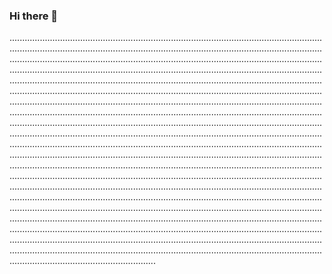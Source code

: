 ### Hi there 👋

......................................................................................................................................................................................................................................................................................................................................................................................................................................................................................................................................................................................................................................................................................................................................................................................................................................................................................................................................................................................................................................................................................................................................................................................................................................................................................................................................................................................................................................................................................................................................................................................................................................................................................................................................................................................................................................................................................................................................................................................................................................................................................................................................................................................................................................................................................................................................................................................................................................................................................................................................................................................................................................................................................................................................................................